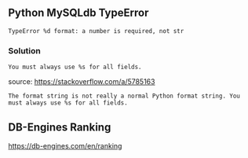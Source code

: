 ## Python MySQLdb TypeError

    TypeError %d format: a number is required, not str
    
### Solution

    You must always use %s for all fields.

source: https://stackoverflow.com/a/5785163

    The format string is not really a normal Python format string. You must always use %s for all fields.
    
## DB-Engines Ranking
https://db-engines.com/en/ranking

